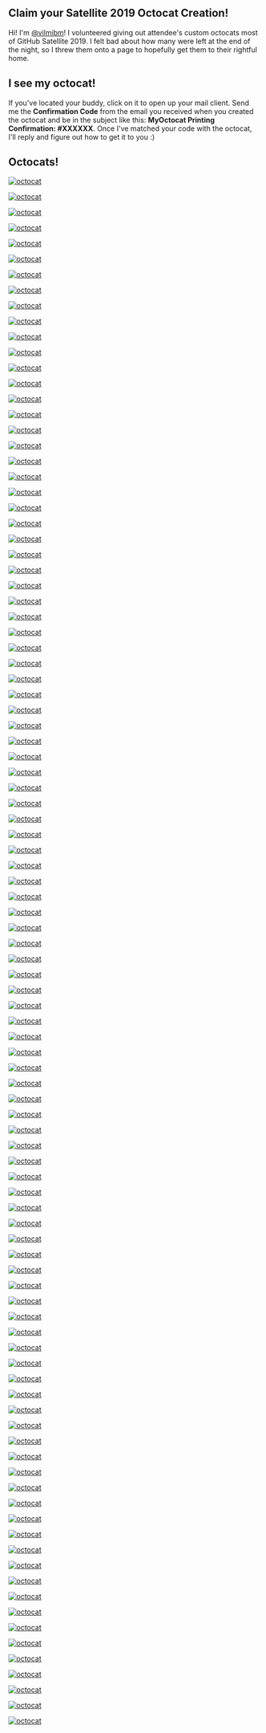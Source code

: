 ## Claim your Satellite 2019 Octocat Creation!

Hi! I'm [@vilmibm](https://github.com/vilmibm)! I volunteered giving out attendee's custom octocats most of GitHub Satellite 2019. I felt bad about how many were left at the end of the night, so I threw them onto a page to hopefully get them to their rightful home.

## I see my octocat!

If you've located your buddy, click on it to open up your mail client. Send me the **Confirmation Code** from the email you received when you created the octocat and be in the subject like this: **MyOctocat Printing Confirmation: #XXXXXX**. Once I've matched your code with the octocat, I'll reply and figure out how to get it to you :)

## Octocats!

<p>
    <a href="mailto:vilmibm@pm.me?subject=Claiming an Octocat">
      <img alt="octocat" src="cats/MVIMG_20190524_001357.jpg">
    </a>
</p>

<p>
    <a href="mailto:vilmibm@pm.me?subject=Claiming an Octocat">
      <img alt="octocat" src="cats/MVIMG_20190523_235603.jpg">
    </a>
</p>

<p>
    <a href="mailto:vilmibm@pm.me?subject=Claiming an Octocat">
      <img alt="octocat" src="cats/MVIMG_20190524_000921.jpg">
    </a>
</p>

<p>
    <a href="mailto:vilmibm@pm.me?subject=Claiming an Octocat">
      <img alt="octocat" src="cats/MVIMG_20190523_235748.jpg">
    </a>
</p>

<p>
    <a href="mailto:vilmibm@pm.me?subject=Claiming an Octocat">
      <img alt="octocat" src="cats/MVIMG_20190524_000843.jpg">
    </a>
</p>

<p>
    <a href="mailto:vilmibm@pm.me?subject=Claiming an Octocat">
      <img alt="octocat" src="cats/MVIMG_20190524_000659.jpg">
    </a>
</p>

<p>
    <a href="mailto:vilmibm@pm.me?subject=Claiming an Octocat">
      <img alt="octocat" src="cats/MVIMG_20190523_235822.jpg">
    </a>
</p>

<p>
    <a href="mailto:vilmibm@pm.me?subject=Claiming an Octocat">
      <img alt="octocat" src="cats/MVIMG_20190524_000310.jpg">
    </a>
</p>

<p>
    <a href="mailto:vilmibm@pm.me?subject=Claiming an Octocat">
      <img alt="octocat" src="cats/MVIMG_20190524_000931.jpg">
    </a>
</p>

<p>
    <a href="mailto:vilmibm@pm.me?subject=Claiming an Octocat">
      <img alt="octocat" src="cats/MVIMG_20190524_000104.jpg">
    </a>
</p>

<p>
    <a href="mailto:vilmibm@pm.me?subject=Claiming an Octocat">
      <img alt="octocat" src="cats/MVIMG_20190524_001024.jpg">
    </a>
</p>

<p>
    <a href="mailto:vilmibm@pm.me?subject=Claiming an Octocat">
      <img alt="octocat" src="cats/MVIMG_20190524_001031.jpg">
    </a>
</p>

<p>
    <a href="mailto:vilmibm@pm.me?subject=Claiming an Octocat">
      <img alt="octocat" src="cats/MVIMG_20190523_235613.jpg">
    </a>
</p>

<p>
    <a href="mailto:vilmibm@pm.me?subject=Claiming an Octocat">
      <img alt="octocat" src="cats/MVIMG_20190524_000850.jpg">
    </a>
</p>

<p>
    <a href="mailto:vilmibm@pm.me?subject=Claiming an Octocat">
      <img alt="octocat" src="cats/MVIMG_20190524_001353.jpg">
    </a>
</p>

<p>
    <a href="mailto:vilmibm@pm.me?subject=Claiming an Octocat">
      <img alt="octocat" src="cats/MVIMG_20190524_000717.jpg">
    </a>
</p>

<p>
    <a href="mailto:vilmibm@pm.me?subject=Claiming an Octocat">
      <img alt="octocat" src="cats/MVIMG_20190524_000529.jpg">
    </a>
</p>

<p>
    <a href="mailto:vilmibm@pm.me?subject=Claiming an Octocat">
      <img alt="octocat" src="cats/MVIMG_20190524_000501.jpg">
    </a>
</p>

<p>
    <a href="mailto:vilmibm@pm.me?subject=Claiming an Octocat">
      <img alt="octocat" src="cats/MVIMG_20190524_001122.jpg">
    </a>
</p>

<p>
    <a href="mailto:vilmibm@pm.me?subject=Claiming an Octocat">
      <img alt="octocat" src="cats/MVIMG_20190524_001254.jpg">
    </a>
</p>

<p>
    <a href="mailto:vilmibm@pm.me?subject=Claiming an Octocat">
      <img alt="octocat" src="cats/MVIMG_20190524_000412.jpg">
    </a>
</p>

<p>
    <a href="mailto:vilmibm@pm.me?subject=Claiming an Octocat">
      <img alt="octocat" src="cats/MVIMG_20190524_001309.jpg">
    </a>
</p>

<p>
    <a href="mailto:vilmibm@pm.me?subject=Claiming an Octocat">
      <img alt="octocat" src="cats/MVIMG_20190524_000954.jpg">
    </a>
</p>

<p>
    <a href="mailto:vilmibm@pm.me?subject=Claiming an Octocat">
      <img alt="octocat" src="cats/MVIMG_20190524_001323.jpg">
    </a>
</p>

<p>
    <a href="mailto:vilmibm@pm.me?subject=Claiming an Octocat">
      <img alt="octocat" src="cats/MVIMG_20190524_000820.jpg">
    </a>
</p>

<p>
    <a href="mailto:vilmibm@pm.me?subject=Claiming an Octocat">
      <img alt="octocat" src="cats/MVIMG_20190524_000613.jpg">
    </a>
</p>

<p>
    <a href="mailto:vilmibm@pm.me?subject=Claiming an Octocat">
      <img alt="octocat" src="cats/MVIMG_20190524_001041.jpg">
    </a>
</p>

<p>
    <a href="mailto:vilmibm@pm.me?subject=Claiming an Octocat">
      <img alt="octocat" src="cats/MVIMG_20190524_000438.jpg">
    </a>
</p>

<p>
    <a href="mailto:vilmibm@pm.me?subject=Claiming an Octocat">
      <img alt="octocat" src="cats/MVIMG_20190524_000809.jpg">
    </a>
</p>

<p>
    <a href="mailto:vilmibm@pm.me?subject=Claiming an Octocat">
      <img alt="octocat" src="cats/MVIMG_20190523_235716.jpg">
    </a>
</p>

<p>
    <a href="mailto:vilmibm@pm.me?subject=Claiming an Octocat">
      <img alt="octocat" src="cats/MVIMG_20190524_000216.jpg">
    </a>
</p>

<p>
    <a href="mailto:vilmibm@pm.me?subject=Claiming an Octocat">
      <img alt="octocat" src="cats/MVIMG_20190524_001108.jpg">
    </a>
</p>

<p>
    <a href="mailto:vilmibm@pm.me?subject=Claiming an Octocat">
      <img alt="octocat" src="cats/MVIMG_20190524_001332.jpg">
    </a>
</p>

<p>
    <a href="mailto:vilmibm@pm.me?subject=Claiming an Octocat">
      <img alt="octocat" src="cats/MVIMG_20190524_001246.jpg">
    </a>
</p>

<p>
    <a href="mailto:vilmibm@pm.me?subject=Claiming an Octocat">
      <img alt="octocat" src="cats/MVIMG_20190523_235854.jpg">
    </a>
</p>

<p>
    <a href="mailto:vilmibm@pm.me?subject=Claiming an Octocat">
      <img alt="octocat" src="cats/MVIMG_20190524_000603.jpg">
    </a>
</p>

<p>
    <a href="mailto:vilmibm@pm.me?subject=Claiming an Octocat">
      <img alt="octocat" src="cats/MVIMG_20190524_001327.jpg">
    </a>
</p>

<p>
    <a href="mailto:vilmibm@pm.me?subject=Claiming an Octocat">
      <img alt="octocat" src="cats/MVIMG_20190524_000944.jpg">
    </a>
</p>

<p>
    <a href="mailto:vilmibm@pm.me?subject=Claiming an Octocat">
      <img alt="octocat" src="cats/MVIMG_20190524_000207.jpg">
    </a>
</p>

<p>
    <a href="mailto:vilmibm@pm.me?subject=Claiming an Octocat">
      <img alt="octocat" src="cats/MVIMG_20190523_235908.jpg">
    </a>
</p>

<p>
    <a href="mailto:vilmibm@pm.me?subject=Claiming an Octocat">
      <img alt="octocat" src="cats/MVIMG_20190524_001133.jpg">
    </a>
</p>

<p>
    <a href="mailto:vilmibm@pm.me?subject=Claiming an Octocat">
      <img alt="octocat" src="cats/MVIMG_20190524_001053.jpg">
    </a>
</p>

<p>
    <a href="mailto:vilmibm@pm.me?subject=Claiming an Octocat">
      <img alt="octocat" src="cats/MVIMG_20190524_000359.jpg">
    </a>
</p>

<p>
    <a href="mailto:vilmibm@pm.me?subject=Claiming an Octocat">
      <img alt="octocat" src="cats/MVIMG_20190523_235658.jpg">
    </a>
</p>

<p>
    <a href="mailto:vilmibm@pm.me?subject=Claiming an Octocat">
      <img alt="octocat" src="cats/MVIMG_20190524_001250.jpg">
    </a>
</p>

<p>
    <a href="mailto:vilmibm@pm.me?subject=Claiming an Octocat">
      <img alt="octocat" src="cats/MVIMG_20190524_001318.jpg">
    </a>
</p>

<p>
    <a href="mailto:vilmibm@pm.me?subject=Claiming an Octocat">
      <img alt="octocat" src="cats/MVIMG_20190523_235537.jpg">
    </a>
</p>

<p>
    <a href="mailto:vilmibm@pm.me?subject=Claiming an Octocat">
      <img alt="octocat" src="cats/MVIMG_20190524_000037.jpg">
    </a>
</p>

<p>
    <a href="mailto:vilmibm@pm.me?subject=Claiming an Octocat">
      <img alt="octocat" src="cats/MVIMG_20190524_000157.jpg">
    </a>
</p>

<p>
    <a href="mailto:vilmibm@pm.me?subject=Claiming an Octocat">
      <img alt="octocat" src="cats/MVIMG_20190524_000625.jpg">
    </a>
</p>

<p>
    <a href="mailto:vilmibm@pm.me?subject=Claiming an Octocat">
      <img alt="octocat" src="cats/MVIMG_20190524_000432.jpg">
    </a>
</p>

<p>
    <a href="mailto:vilmibm@pm.me?subject=Claiming an Octocat">
      <img alt="octocat" src="cats/MVIMG_20190524_000022.jpg">
    </a>
</p>

<p>
    <a href="mailto:vilmibm@pm.me?subject=Claiming an Octocat">
      <img alt="octocat" src="cats/MVIMG_20190524_000546.jpg">
    </a>
</p>

<p>
    <a href="mailto:vilmibm@pm.me?subject=Claiming an Octocat">
      <img alt="octocat" src="cats/MVIMG_20190523_235708.jpg">
    </a>
</p>

<p>
    <a href="mailto:vilmibm@pm.me?subject=Claiming an Octocat">
      <img alt="octocat" src="cats/MVIMG_20190524_000236.jpg">
    </a>
</p>

<p>
    <a href="mailto:vilmibm@pm.me?subject=Claiming an Octocat">
      <img alt="octocat" src="cats/MVIMG_20190524_000632.jpg">
    </a>
</p>

<p>
    <a href="mailto:vilmibm@pm.me?subject=Claiming an Octocat">
      <img alt="octocat" src="cats/MVIMG_20190524_001048.jpg">
    </a>
</p>

<p>
    <a href="mailto:vilmibm@pm.me?subject=Claiming an Octocat">
      <img alt="octocat" src="cats/MVIMG_20190523_235737.jpg">
    </a>
</p>

<p>
    <a href="mailto:vilmibm@pm.me?subject=Claiming an Octocat">
      <img alt="octocat" src="cats/MVIMG_20190523_235723.jpg">
    </a>
</p>

<p>
    <a href="mailto:vilmibm@pm.me?subject=Claiming an Octocat">
      <img alt="octocat" src="cats/MVIMG_20190524_001115.jpg">
    </a>
</p>

<p>
    <a href="mailto:vilmibm@pm.me?subject=Claiming an Octocat">
      <img alt="octocat" src="cats/MVIMG_20190524_000227.jpg">
    </a>
</p>

<p>
    <a href="mailto:vilmibm@pm.me?subject=Claiming an Octocat">
      <img alt="octocat" src="cats/MVIMG_20190524_000757.jpg">
    </a>
</p>

<p>
    <a href="mailto:vilmibm@pm.me?subject=Claiming an Octocat">
      <img alt="octocat" src="cats/MVIMG_20190524_001313.jpg">
    </a>
</p>

<p>
    <a href="mailto:vilmibm@pm.me?subject=Claiming an Octocat">
      <img alt="octocat" src="cats/MVIMG_20190524_000151.jpg">
    </a>
</p>

<p>
    <a href="mailto:vilmibm@pm.me?subject=Claiming an Octocat">
      <img alt="octocat" src="cats/MVIMG_20190523_235647.jpg">
    </a>
</p>

<p>
    <a href="mailto:vilmibm@pm.me?subject=Claiming an Octocat">
      <img alt="octocat" src="cats/MVIMG_20190524_000353.jpg">
    </a>
</p>

<p>
    <a href="mailto:vilmibm@pm.me?subject=Claiming an Octocat">
      <img alt="octocat" src="cats/MVIMG_20190524_000144.jpg">
    </a>
</p>

<p>
    <a href="mailto:vilmibm@pm.me?subject=Claiming an Octocat">
      <img alt="octocat" src="cats/MVIMG_20190524_000742.jpg">
    </a>
</p>

<p>
    <a href="mailto:vilmibm@pm.me?subject=Claiming an Octocat">
      <img alt="octocat" src="cats/MVIMG_20190524_001138.jpg">
    </a>
</p>

<p>
    <a href="mailto:vilmibm@pm.me?subject=Claiming an Octocat">
      <img alt="octocat" src="cats/MVIMG_20190524_000423.jpg">
    </a>
</p>

<p>
    <a href="mailto:vilmibm@pm.me?subject=Claiming an Octocat">
      <img alt="octocat" src="cats/MVIMG_20190524_000345.jpg">
    </a>
</p>

<p>
    <a href="mailto:vilmibm@pm.me?subject=Claiming an Octocat">
      <img alt="octocat" src="cats/MVIMG_20190524_001259.jpg">
    </a>
</p>

<p>
    <a href="mailto:vilmibm@pm.me?subject=Claiming an Octocat">
      <img alt="octocat" src="cats/MVIMG_20190524_001305.jpg">
    </a>
</p>

<p>
    <a href="mailto:vilmibm@pm.me?subject=Claiming an Octocat">
      <img alt="octocat" src="cats/MVIMG_20190523_235554.jpg">
    </a>
</p>

<p>
    <a href="mailto:vilmibm@pm.me?subject=Claiming an Octocat">
      <img alt="octocat" src="cats/MVIMG_20190524_000120.jpg">
    </a>
</p>

<p>
    <a href="mailto:vilmibm@pm.me?subject=Claiming an Octocat">
      <img alt="octocat" src="cats/MVIMG_20190523_235838.jpg">
    </a>
</p>

<p>
    <a href="mailto:vilmibm@pm.me?subject=Claiming an Octocat">
      <img alt="octocat" src="cats/MVIMG_20190524_001405.jpg">
    </a>
</p>

<p>
    <a href="mailto:vilmibm@pm.me?subject=Claiming an Octocat">
      <img alt="octocat" src="cats/MVIMG_20190524_000519.jpg">
    </a>
</p>

<p>
    <a href="mailto:vilmibm@pm.me?subject=Claiming an Octocat">
      <img alt="octocat" src="cats/MVIMG_20190524_000057.jpg">
    </a>
</p>

<p>
    <a href="mailto:vilmibm@pm.me?subject=Claiming an Octocat">
      <img alt="octocat" src="cats/MVIMG_20190524_000651.jpg">
    </a>
</p>

<p>
    <a href="mailto:vilmibm@pm.me?subject=Claiming an Octocat">
      <img alt="octocat" src="cats/MVIMG_20190524_001017.jpg">
    </a>
</p>

<p>
    <a href="mailto:vilmibm@pm.me?subject=Claiming an Octocat">
      <img alt="octocat" src="cats/MVIMG_20190524_001002.jpg">
    </a>
</p>

<p>
    <a href="mailto:vilmibm@pm.me?subject=Claiming an Octocat">
      <img alt="octocat" src="cats/MVIMG_20190523_235813.jpg">
    </a>
</p>

<p>
    <a href="mailto:vilmibm@pm.me?subject=Claiming an Octocat">
      <img alt="octocat" src="cats/MVIMG_20190524_000724.jpg">
    </a>
</p>

<p>
    <a href="mailto:vilmibm@pm.me?subject=Claiming an Octocat">
      <img alt="octocat" src="cats/MVIMG_20190524_001348.jpg">
    </a>
</p>

<p>
    <a href="mailto:vilmibm@pm.me?subject=Claiming an Octocat">
      <img alt="octocat" src="cats/MVIMG_20190524_000126.jpg">
    </a>
</p>

<p>
    <a href="mailto:vilmibm@pm.me?subject=Claiming an Octocat">
      <img alt="octocat" src="cats/MVIMG_20190523_235803.jpg">
    </a>
</p>

<p>
    <a href="mailto:vilmibm@pm.me?subject=Claiming an Octocat">
      <img alt="octocat" src="cats/MVIMG_20190523_235630.jpg">
    </a>
</p>

<p>
    <a href="mailto:vilmibm@pm.me?subject=Claiming an Octocat">
      <img alt="octocat" src="cats/MVIMG_20190524_000318.jpg">
    </a>
</p>

<p>
    <a href="mailto:vilmibm@pm.me?subject=Claiming an Octocat">
      <img alt="octocat" src="cats/MVIMG_20190524_000443.jpg">
    </a>
</p>

<p>
    <a href="mailto:vilmibm@pm.me?subject=Claiming an Octocat">
      <img alt="octocat" src="cats/MVIMG_20190524_000709.jpg">
    </a>
</p>

<p>
    <a href="mailto:vilmibm@pm.me?subject=Claiming an Octocat">
      <img alt="octocat" src="cats/MVIMG_20190524_000047.jpg">
    </a>
</p>

<p>
    <a href="mailto:vilmibm@pm.me?subject=Claiming an Octocat">
      <img alt="octocat" src="cats/MVIMG_20190524_000537.jpg">
    </a>
</p>

<p>
    <a href="mailto:vilmibm@pm.me?subject=Claiming an Octocat">
      <img alt="octocat" src="cats/MVIMG_20190524_001401.jpg">
    </a>
</p>

<p>
    <a href="mailto:vilmibm@pm.me?subject=Claiming an Octocat">
      <img alt="octocat" src="cats/MVIMG_20190524_000643.jpg">
    </a>
</p>

<p>
    <a href="mailto:vilmibm@pm.me?subject=Claiming an Octocat">
      <img alt="octocat" src="cats/MVIMG_20190524_001010.jpg">
    </a>
</p>

<p>
    <a href="mailto:vilmibm@pm.me?subject=Claiming an Octocat">
      <img alt="octocat" src="cats/MVIMG_20190524_000332.jpg">
    </a>
</p>

<p>
    <a href="mailto:vilmibm@pm.me?subject=Claiming an Octocat">
      <img alt="octocat" src="cats/MVIMG_20190524_000911.jpg">
    </a>
</p>

<p>
    <a href="mailto:vilmibm@pm.me?subject=Claiming an Octocat">
      <img alt="octocat" src="cats/MVIMG_20190524_000508.jpg">
    </a>
</p>

<p>
    <a href="mailto:vilmibm@pm.me?subject=Claiming an Octocat">
      <img alt="octocat" src="cats/MVIMG_20190524_000246.jpg">
    </a>
</p>

